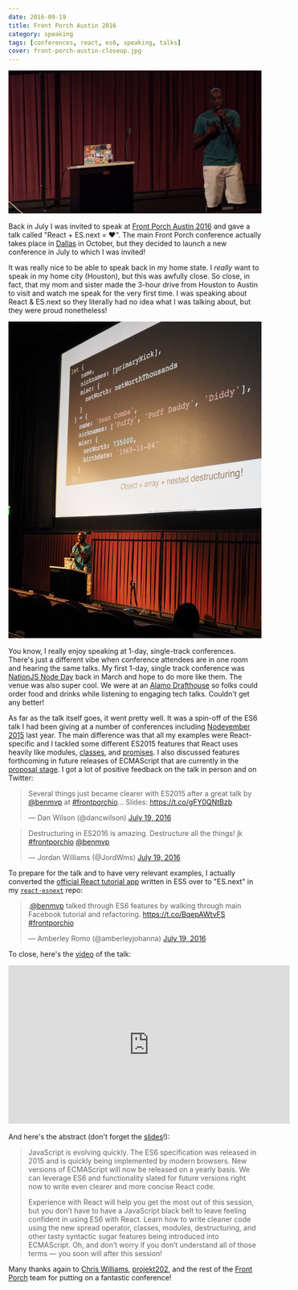 ```yaml
---
date: 2016-09-19
title: Front Porch Austin 2016
category: speaking
tags: [conferences, react, es6, speaking, talks]
cover: front-porch-austin-closeup.jpg
---
```


![Ben Ilegbodu @ Front Porch Austin 2016 Closeup](front-porch-austin-closeup.jpg)

Back in July I was invited to speak at [Front Porch Austin 2016](http://frontporch.io/austin/) and gave a talk called "React + ES.next = ♥". The main Front Porch conference actually takes place in [Dallas](http://frontporch.io/dallas/) in October, but they decided to launch a new conference in July to which I was invited!

It was really nice to be able to speak back in my home state. I _really_ want to speak in my home city (Houston), but this was awfully close. So close, in fact, that my mom and sister made the 3-hour drive from Houston to Austin to visit and watch me speak for the very first time. I was speaking about React & ES.next so they literally had no idea what I was talking about, but they were proud nonetheless!

![Ben Ilegbodu @ Front Porch Austin 2016 Side Shot](front-porch-austin-side.jpg)

You know, I really enjoy speaking at 1-day, single-track conferences. There's just a different vibe when conference attendees are in one room and hearing the same talks. My first 1-day, single track conference was [NationJS Node Day](/nationjs-nodeday-2016/) back in March and hope to do more like them. The venue was also super cool. We were at an [Alamo Drafthouse](https://drafthouse.com/theater/south-lamar) so folks could order food and drinks while listening to engaging tech talks. Couldn't get any better!

As far as the talk itself goes, it went pretty well. It was a spin-off of the ES6 talk I had been giving at a number of conferences including [Nodevember 2015](/nodevember-2015/) last year. The main difference was that all my examples were React-specific and I tackled some different ES2015 features that React uses heavily like modules, [classes](/learning-es6-classes/), and [promises](/learning-es6-promises/). I also discussed features forthcoming in future releases of ECMAScript that are currently in the [proposal stage](https://github.com/tc39/proposals). I got a lot of positive feedback on the talk in person and on Twitter:

<blockquote class="twitter-tweet" data-lang="en"><p lang="en" dir="ltr">Several things just became clearer with ES2015 after a great talk by <a href="https://twitter.com/benmvp">@benmvp</a> at <a href="https://twitter.com/hashtag/frontporchio?src=hash">#frontporchio</a>... Slides: <a href="https://t.co/gFY0QNtBzb">https://t.co/gFY0QNtBzb</a></p>&mdash; Dan Wilson (@dancwilson) <a href="https://twitter.com/dancwilson/status/755446019622436864">July 19, 2016</a></blockquote>

<blockquote class="twitter-tweet" data-lang="en"><p lang="en" dir="ltr">Destructuring in ES2016 is amazing. Destructure all the things! jk <a href="https://twitter.com/hashtag/frontporchio?src=hash">#frontporchio</a> <a href="https://twitter.com/benmvp">@benmvp</a></p>&mdash; Jordan Williams (@JordWms) <a href="https://twitter.com/JordWms/status/755438558278582272">July 19, 2016</a></blockquote>

To prepare for the talk and to have very relevant examples, I actually converted the [official React tutorial app](https://facebook.github.io/react/docs/tutorial.html) written in ES5 over to "ES.next" in my [`react-esnext`](https://github.com/benmvp/react-esnext) repo:

<blockquote class="twitter-tweet" data-lang="en"><p lang="en" dir="ltr">.<a href="https://twitter.com/benmvp">@benmvp</a> talked through ES6 features by walking through main Facebook tutorial and refactoring. <a href="https://t.co/BqepAWtvFS">https://t.co/BqepAWtvFS</a> <a href="https://twitter.com/hashtag/frontporchio?src=hash">#frontporchio</a></p>&mdash; Amberley Romo (@amberleyjohanna) <a href="https://twitter.com/amberleyjohanna/status/755445365390716928">July 19, 2016</a></blockquote>

To close, here's the [video](https://www.youtube.com/watch?v=Fs4bJr1b7UU&list=PLQ0rErbcJANon4Dyy32o2EZnhHr-VWqhL&index=3) of the talk:

<iframe width="560" height="315" src="https://www.youtube.com/embed/Fs4bJr1b7UU" frameborder="0" allowfullscreen></iframe>

And here's the abstract (don't forget the [slides](https://slides.benmvp.com/2016/frontporch/react-esnext)!):

> JavaScript is evolving quickly. The ES6 specification was released in 2015 and is quickly being implemented by modern browsers. New versions of ECMAScript will now be released on a yearly basis. We can leverage ES6 and functionality slated for future versions right now to write even clearer and more concise React code.
>
> Experience with React will help you get the most out of this session, but you don’t have to have a JavaScript black belt to leave feeling confident in using ES6 with React. Learn how to write cleaner code using the new spread operator, classes, modules, destructuring, and other tasty syntactic sugar features being introduced into ECMAScript. Oh, and don’t worry if you don’t understand all of those terms — you soon will after this session!

Many thanks again to [Chris Williams](https://twitter.com/amboy00), [projekt202](https://projekt202.com/), and the rest of the [Front Porch](http://frontporch.io/) team for putting on a fantastic conference!
